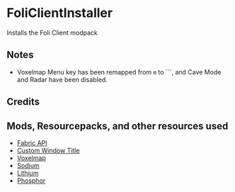 # FoliClientInstaller
Installs the Foli Client modpack

## Notes
- Voxelmap Menu key has been remapped from `m` to `\``, and Cave Mode and Radar have been disabled.

## Credits


## Mods, Resourcepacks, and other resources used
- [Fabric API](https://www.curseforge.com/minecraft/mc-mods/fabric-api)
- [Custom Window Title](https://www.curseforge.com/minecraft/mc-mods/custom-window-title)
- [Voxelmap](https://www.curseforge.com/minecraft/mc-mods/voxelmap)
- [Sodium](https://www.curseforge.com/minecraft/mc-mods/sodium)
- [Lithium](https://www.curseforge.com/minecraft/mc-mods/lithium)
- [Phosphor](https://www.curseforge.com/minecraft/mc-mods/phosphor)
